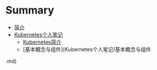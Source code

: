 # Summary

* [简介](README.md)
* [Kubernetes个人笔记](Kubernetes个人笔记.md)
    * [Kubernetes简介](Kubernetes个人笔记/Kubernetes简介.md)
    * [基本概念与组件](Kubernetes个人笔记/基本概念与组件


.md)

